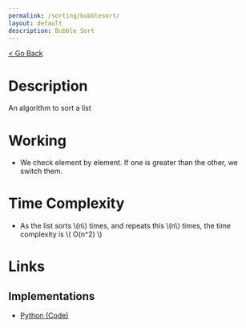```yaml
---
permalink: /sorting/bubblesort/
layout: default
description: Bubble Sort
---
```


[ < Go Back](../)

# Description
An algorithm to sort a list

# Working
 - We check element by element. If one is greater than the other, we switch them.

# Time Complexity
 - As the list sorts \\(n\\) times, and repeats this \\(n\\) times, the time complexity is \\( O(n^2) \\)

# Links

## Implementations
 - [Python (Code)](https://github.com/advaithm582/school-python-problems/blob/main/2021/September/Lists/program4.py)
 
 
 
 


<script src="https://polyfill.io/v3/polyfill.min.js?features=es6"></script>


<script id="MathJax-script" async src="https://cdn.jsdelivr.net/npm/mathjax@3/es5/tex-mml-chtml.js"></script>
